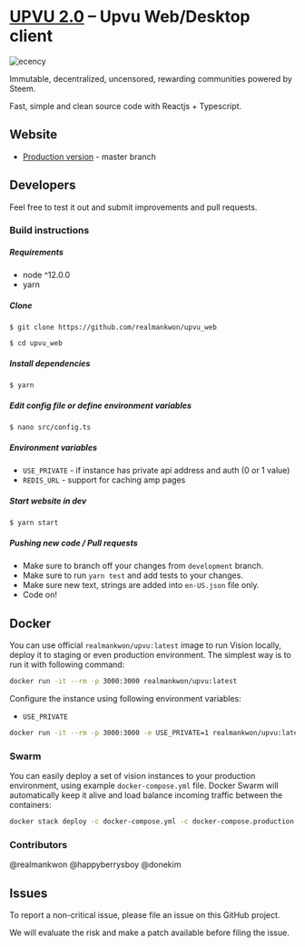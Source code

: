 # [UPVU 2.0][upvu_vision] – Upvu Web/Desktop client

![ecency](https://upvu.org/assets/github-cover.png)

Immutable, decentralized, uncensored, rewarding communities powered by Steem.

Fast, simple and clean source code with Reactjs + Typescript.

## Website

- [Production version][upvu_vision] - master branch

## Developers

Feel free to test it out and submit improvements and pull requests.

### Build instructions

##### Requirements

- node ^12.0.0
- yarn

##### Clone

`$ git clone https://github.com/realmankwon/upvu_web`

`$ cd upvu_web`

##### Install dependencies

`$ yarn`

##### Edit config file or define environment variables

`$ nano src/config.ts`

##### Environment variables

- `USE_PRIVATE` - if instance has private api address and auth (0 or 1 value)
- `REDIS_URL` - support for caching amp pages

##### Start website in dev

`$ yarn start`

##### Pushing new code / Pull requests

- Make sure to branch off your changes from `development` branch.
- Make sure to run `yarn test` and add tests to your changes.
- Make sure new text, strings are added into `en-US.json` file only.
- Code on!

## Docker

You can use official `realmankwon/upvu:latest` image to run Vision locally, deploy it to staging or even production environment. The simplest way is to run it with following command:

```bash
docker run -it --rm -p 3000:3000 realmankwon/upvu:latest
```

Configure the instance using following environment variables:

- `USE_PRIVATE`

```bash
docker run -it --rm -p 3000:3000 -e USE_PRIVATE=1 realmankwon/upvu:latest
```

### Swarm

You can easily deploy a set of vision instances to your production environment, using example `docker-compose.yml` file. Docker Swarm will automatically keep it alive and load balance incoming traffic between the containers:

```bash
docker stack deploy -c docker-compose.yml -c docker-compose.production.yml vision
```

### Contributors

@realmankwon @happyberrysboy @donekim

## Issues

To report a non-critical issue, please file an issue on this GitHub project.

We will evaluate the risk and make a patch available before filing the issue.

[//]: # "LINKS"
[upvu_vision]: https://upvu.org
